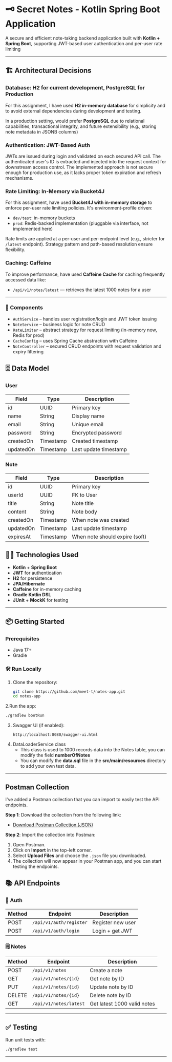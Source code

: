 # 🗝️ Secret Notes - Kotlin Spring Boot Application

A secure and efficient note-taking backend application built with **Kotlin + Spring Boot**, supporting JWT-based user authentication and per-user rate limiting

---

## 🏗️ Architectural Decisions

### Database: H2 for current development, PostgreSQL for Production

For this assignment, I have used **H2 in-memory database** for simplicity and to avoid external dependencies during development and testing.

In a production setting, would prefer **PostgreSQL** due to relational capabilities, transactional integrity, and 
future extensibility (e.g., storing note metadata in JSONB columns)

### Authentication: JWT-Based Auth

JWTs are issued during login and validated on each secured API call. The authenticated user's ID is extracted and injected into the request context for downstream access control.
The implemented approach is not secure enough for production use, as it lacks proper token expiration and refresh mechanisms. 


### Rate Limiting: In-Memory via Bucket4J

For this assignment, have used **Bucket4J with in-memory storage** to enforce per-user rate limiting policies. It's environment-profile driven:
- `dev/test`: in-memory buckets
- `prod`: Redis-backed implementation (pluggable via interface, not implemented here)

Rate limits are applied at a per-user and per-endpoint level (e.g., stricter for `/latest` endpoint). Strategy pattern and path-based resolution ensure flexibility.

### Caching: Caffeine

To improve performance, have used **Caffeine Cache** for caching frequently accessed data like:
- `/api/v1/notes/latest` — retrieves the latest 1000 notes for a user

---

### 🔧 Components

- `AuthService` – handles user registration/login and JWT token issuing
- `NoteService` – business logic for note CRUD
- `RateLimiter` – abstract strategy for request limiting (in-memory now, Redis for prod)
- `CacheConfig` – uses Spring Cache abstraction with Caffeine
- `NoteController` – secured CRUD endpoints with request validation and expiry filtering

## 🗄️ Data Model

### User
| Field     | Type      | Description        |
|-----------|-----------|--------------------|
| id        | UUID      | Primary key        |
| name      | String    | Display name       |
| email     | String    | Unique email       |
| password  | String    | Encrypted password |
| createdOn | Timestamp | Created timestamp  |
| updatedOn  | Timestamp | Last update timestamp|

### Note
| Field      | Type      | Description                     |
|------------|-----------|---------------------------------|
| id         | UUID      | Primary key                     |
| userId     | UUID      | FK to User                      |
| title      | String    | Note title                      |
| content    | String    | Note body                       |
| createdOn  | Timestamp | When note was created           |
| updatedOn  | Timestamp | Last update timestamp           |
| expiresAt  | Timestamp | When note should expire (soft)  |

## 🧑‍💻 Technologies Used

- **Kotlin** + **Spring Boot**
- **JWT** for authentication
- **H2** for persistence
- **JPA/Hibernate**
- **Caffeine** for in-memory caching
- **Gradle Kotlin DSL**
- **JUnit** + **MockK** for testing

---

## 📦 Getting Started

### Prerequisites

- Java 17+
- Gradle

### 🛠️ Run Locally

1. Clone the repository:
   ```bash
   git clone https://github.com/meet-t/notes-app.git
   cd notes-app
   ```


2.Run the app:
   ```bash
   ./gradlew bootRun
   ```

3. Swagger UI (if enabled):
   ```
   http://localhost:8080/swagger-ui.html
   ```
4. DataLoaderService class
    - This class is used to 1000 records data into the Notes table, you can modify the field **numberOfNotes**
    - You can modify the **data.sql** file in the **src/main/resources** directory to add your own test data.
   
---
## Postman Collection

I've added a Postman collection that you can import to easily test the API endpoints.

**Step 1**: Download the collection from the following link:

- [Download Postman Collection (JSON)](https://github.com/yourusername/your-repo/blob/main/postman/your-collection.json)

**Step 2**: Import the collection into Postman:
1. Open Postman.
2. Click on **Import** in the top-left corner.
3. Select **Upload Files** and choose the `.json` file you downloaded.
4. The collection will now appear in your Postman app, and you can start testing the endpoints.

## 📚 API Endpoints

### 🔐 Auth

| Method | Endpoint              | Description         |
|--------|------------------------|---------------------|
| POST   | `/api/v1/auth/register` | Register new user   |
| POST   | `/api/v1/auth/login`    | Login + get JWT     |

### 🗒️ Notes

| Method | Endpoint                  | Description                  |
|--------|----------------------------|------------------------------|
| POST   | `/api/v1/notes`            | Create a note                |
| GET    | `/api/v1/notes/{id}`       | Get note by ID               |
| PUT    | `/api/v1/notes/{id}`       | Update note by ID            |
| DELETE | `/api/v1/notes/{id}`       | Delete note by ID            |
| GET    | `/api/v1/notes/latest`     | Get latest 1000 valid notes  |

---

## ✅ Testing

Run unit tests with:

```bash
./gradlew test
```

---


